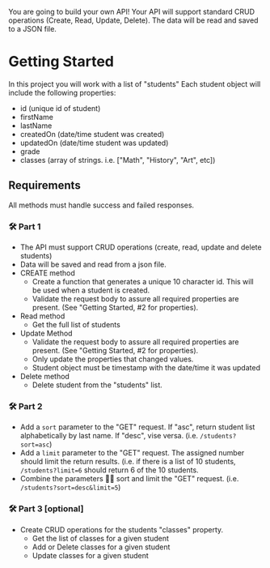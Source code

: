 You are going to build your own API! Your API will support standard CRUD operations (Create, Read, Update, Delete). The data will be read and saved to a JSON file.

# Getting Started

In this project you will work with a list of "students"
Each student object will include the following properties:

- id (unique id of student)
- firstName
- lastName
- createdOn (date/time student was created)
- updatedOn (date/time student was updated)
- grade
- classes (array of strings. i.e. ["Math", "History", "Art", etc])

## Requirements

All methods must handle success and failed responses.

### 🛠 Part 1

- The API must support CRUD operations (create, read, update and delete students)
- Data will be saved and read from a json file.
- CREATE method
  - Create a function that generates a unique 10 character id. This will be used when a student is created.
  - Validate the request body to assure all required properties are present. (See "Getting Started, #2 for properties).
- Read method
  - Get the full list of students
- Update Method
  - Validate the request body to assure all required properties are present. (See "Getting Started, #2 for properties).
  - Only update the properties that changed values.
  - Student object must be timestamp with the date/time it was updated
- Delete method
  - Delete student from the "students" list.

### 🛠 Part 2

- Add a `sort` parameter to the "GET" request. If "asc", return student list alphabetically by last name. If "desc", vise versa. (i.e. `/students?sort=asc`)
- Add a `limit` parameter to the "GET" request. The assigned number should limit the return results. (i.e. if there is a list of 10 students, `/students?limit=6` should return 6 of the 10 students.
- Combine the parameters 🙌🏻 sort and limit the "GET" request. (i.e. `/students?sort=desc&limit=5`)

### 🛠 Part 3 [optional]

- Create CRUD operations for the students "classes" property.
  - Get the list of classes for a given student
  - Add or Delete classes for a given student
  - Update classes for a given student

